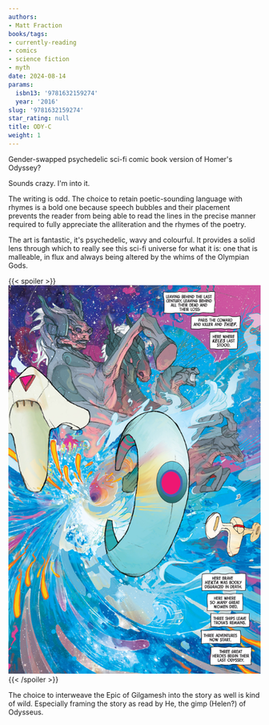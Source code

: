 ```yaml
---
authors:
- Matt Fraction
books/tags:
- currently-reading
- comics
- science fiction
- myth
date: 2024-08-14
params:
  isbn13: '9781632159274'
  year: '2016'
slug: '9781632159274'
star_rating: null
title: ODY-C
weight: 1
---
```


Gender-swapped psychedelic sci-fi comic book version of Homer's Odyssey?

Sounds crazy. I'm into it.

<!--more-->

The writing is odd. The choice to retain poetic-sounding language with rhymes is a bold one because speech bubbles and their placement prevents the reader from being able to read the lines in the precise manner required to fully appreciate the alliteration and the rhymes of the poetry.

The art is fantastic, it's psychedelic, wavy and colourful. It provides a solid lens through which to really see this sci-fi universe for what it is: one that is malleable, in flux and always being altered by the whims of the Olympian Gods.

{{< spoiler >}}
![](p10.jpg)
{{< /spoiler >}}

The choice to interweave the Epic of Gilgamesh into the story as well is kind of wild. Especially framing the story as read by He, the gimp (Helen?) of Odysseus.